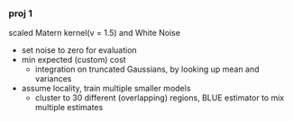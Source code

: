 ### proj 1

scaled Matern kernel(v = 1.5) and White Noise
- set noise to zero for evaluation
- min expected (custom) cost
  - integration on truncated Gaussians, by looking up mean and variances
- assume locality, train multiple smaller models
  - cluster to 30 different (overlapping) regions, BLUE estimator to mix multiple estimates
